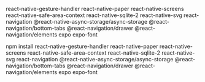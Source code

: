 react-native-gesture-handler
react-native-paper
react-native-screens
react-native-safe-area-context
react-native-sqlite-2
react-native-svg
react-navigation
@react-native-async-storage/async-storage
@react-navigation/bottom-tabs
@react-navigation/drawer
@react-navigation/elements
expo
expo-font

npm install react-native-gesture-handler react-native-paper react-native-screens react-native-safe-area-context react-native-sqlite-2 react-native-svg react-navigation @react-native-async-storage/async-storage @react-navigation/bottom-tabs @react-navigation/drawer @react-navigation/elements expo expo-font